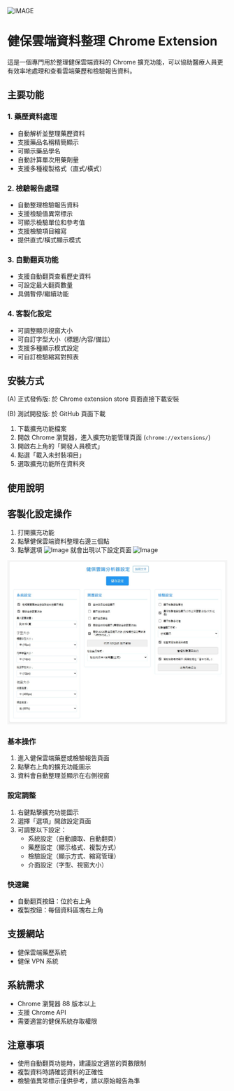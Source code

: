 
![IMAGE](https://github.com/leescot/NHITW_cloud_analyzer/blob/main/icon128.png)
# 健保雲端資料整理 Chrome Extension

這是一個專門用於整理健保雲端資料的 Chrome 擴充功能，可以協助醫療人員更有效率地處理和查看雲端藥歷和檢驗報告資料。

## 主要功能

### 1. 藥歷資料處理
- 自動解析並整理藥歷資料
- 支援藥品名稱精簡顯示
- 可顯示藥品學名
- 自動計算單次用藥劑量
- 支援多種複製格式（直式/橫式）

### 2. 檢驗報告處理
- 自動整理檢驗報告資料
- 支援檢驗值異常標示
- 可顯示檢驗單位和參考值
- 支援檢驗項目縮寫
- 提供直式/橫式顯示模式

### 3. 自動翻頁功能
- 支援自動翻頁查看歷史資料
- 可設定最大翻頁數量
- 具備暫停/繼續功能

### 4. 客製化設定
- 可調整顯示視窗大小
- 可自訂字型大小（標題/內容/備註）
- 支援多種顯示模式設定
- 可自訂檢驗縮寫對照表

## 安裝方式
(A) 正式發佈版: 於 Chrome extension store 頁面直接下載安裝

(B) 測試開發版: 於 GitHub 頁面下載
1. 下載擴充功能檔案
2. 開啟 Chrome 瀏覽器，進入擴充功能管理頁面 (`chrome://extensions/`)
3. 開啟右上角的「開發人員模式」
4. 點選「載入未封裝項目」
5. 選取擴充功能所在資料夾

## 使用說明
## 客製化設定操作
1. 打開擴充功能
2. 點擊健保雲端資料整理右邊三個點
3. 點擊選項
![Image](https://github.com/user-attachments/assets/23f8c5cf-92e0-44a1-8cee-ac2eae2792ae)
就會出現以下設定頁面
![Image](https://github.com/user-attachments/assets/c781507e-7cfd-4e8a-a82d-813299d7305b)

![Image](https://github.com/leescot/img/blob/main/NHI_analyzer_setting_01.png.jpg)

### 基本操作
1. 進入健保雲端藥歷或檢驗報告頁面
2. 點擊右上角的擴充功能圖示
3. 資料會自動整理並顯示在右側視窗

### 設定調整
1. 右鍵點擊擴充功能圖示
2. 選擇「選項」開啟設定頁面
3. 可調整以下設定：
   - 系統設定（自動讀取、自動翻頁）
   - 藥歷設定（顯示格式、複製方式）
   - 檢驗設定（顯示方式、縮寫管理）
   - 介面設定（字型、視窗大小）

### 快速鍵
- 自動翻頁按鈕：位於右上角
- 複製按鈕：每個資料區塊右上角

## 支援網站
- 健保雲端藥歷系統
- 健保 VPN 系統

## 系統需求
- Chrome 瀏覽器 88 版本以上
- 支援 Chrome API
- 需要適當的健保系統存取權限

## 注意事項
- 使用自動翻頁功能時，建議設定適當的頁數限制
- 複製資料時請確認資料的正確性
- 檢驗值異常標示僅供參考，請以原始報告為準


